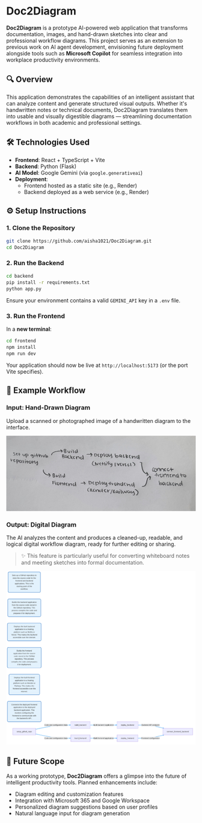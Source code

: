 # Doc2Diagram

**Doc2Diagram** is a prototype AI-powered web application that transforms documentation, images, and hand-drawn sketches into clear and professional workflow diagrams. This project serves as an extension to previous work on AI agent development, envisioning future deployment alongside tools such as **Microsoft Copilot** for seamless integration into workplace productivity environments.

## 🔍 Overview

This application demonstrates the capabilities of an intelligent assistant that can analyze content and generate structured visual outputs. Whether it's handwritten notes or technical documents, Doc2Diagram translates them into usable and visually digestible diagrams — streamlining documentation workflows in both academic and professional settings.

## 🛠️ Technologies Used

- **Frontend**: React + TypeScript + Vite  
- **Backend**: Python (Flask)  
- **AI Model**: Google Gemini (via `google.generativeai`)  
- **Deployment**:  
  - Frontend hosted as a static site (e.g., Render)  
  - Backend deployed as a web service (e.g., Render)

## ⚙️ Setup Instructions

### 1. Clone the Repository

```bash
git clone https://github.com/aisha1021/Doc2Diagram.git
cd Doc2Diagram
```

### 2. Run the Backend

```bash
cd backend
pip install -r requirements.txt
python app.py
```

Ensure your environment contains a valid `GEMINI_API` key in a `.env` file.

### 3. Run the Frontend

In a **new terminal**:

```bash
cd frontend
npm install
npm run dev
```

Your application should now be live at `http://localhost:5173` (or the port Vite specifies).

## 🧠 Example Workflow

### Input: Hand-Drawn Diagram

Upload a scanned or photographed image of a handwritten diagram to the interface.

![Hand-Drawn Input](./image_test.jpg)

### Output: Digital Diagram

The AI analyzes the content and produces a cleaned-up, readable, and logical digital workflow diagram, ready for further editing or sharing.

> ✨ This feature is particularly useful for converting whiteboard notes and meeting sketches into formal documentation.

![Digital Output](./image_test_result.png)

## 🚀 Future Scope

As a working prototype, **Doc2Diagram** offers a glimpse into the future of intelligent productivity tools. Planned enhancements include:

- Diagram editing and customization features  
- Integration with Microsoft 365 and Google Workspace  
- Personalized diagram suggestions based on user profiles  
- Natural language input for diagram generation
